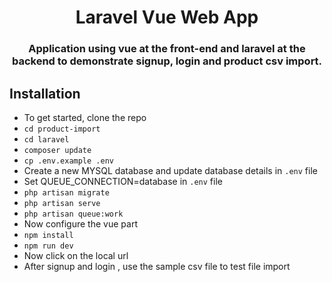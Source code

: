 <h1 align="center">Laravel Vue Web App</h1>
<h3 align="center">Application using vue at the front-end and laravel at the backend to demonstrate signup, login and product csv import.</h3>


## Installation
- To get started, clone the repo
- `cd product-import`
- `cd laravel`
- `composer update`
- `cp .env.example .env`
- Create a new MYSQL database and update database details in `.env` file
- Set QUEUE_CONNECTION=database in `.env` file
- `php artisan migrate`
- `php artisan serve`
- `php artisan queue:work`
- Now configure the vue part
- `npm install`
- `npm run dev`
-  Now click on the local url 
- After signup and login , use the sample csv file to test file import



